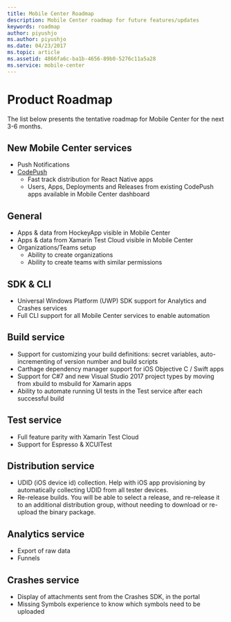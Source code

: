 ```yaml
---
title: Mobile Center Roadmap
description: Mobile Center roadmap for future features/updates
keywords: roadmap
author: piyushjo
ms.author: piyushjo
ms.date: 04/23/2017
ms.topic: article
ms.assetid: 4866fa6c-ba1b-4656-89b0-5276c11a5a28
ms.service: mobile-center
---
```


# Product Roadmap

The list below presents the tentative roadmap for Mobile Center for the next 3-6 months.

## New Mobile Center services

* Push Notifications
* [CodePush](https://microsoft.github.io/code-push/) 
	* Fast track distribution for React Native apps
	* Users, Apps, Deployments and Releases from existing CodePush apps available in Mobile Center dashboard

## General

* Apps & data from HockeyApp visible in Mobile Center
* Apps & data from Xamarin Test Cloud visible in Mobile Center
* Organizations/Teams setup
	* Ability to create organizations
	* Ability to create teams with similar permissions

## SDK & CLI

* Universal Windows Platform (UWP) SDK support for Analytics and Crashes services
* Full CLI support for all Mobile Center services to enable automation

## Build service

* Support for customizing your build definitions: secret variables, auto-incrementing of version number and build scripts
* Carthage dependency manager support for iOS Objective C / Swift apps
* Support for C#7 and new Visual Studio 2017 project types by moving from xbuild to msbuild for Xamarin apps
* Ability to automate running UI tests in the Test service after each successful build


## Test service

* Full feature parity with Xamarin Test Cloud
* Support for Espresso & XCUITest

## Distribution service

* UDID (iOS device id) collection. Help with iOS app provisioning by automatically collecting UDID from all tester devices.
* Re-release builds. You will be able to select a release, and re-release it to an additional distribution group, without needing to download or re-upload the binary package. 

## Analytics service

* Export of raw data
* Funnels

## Crashes service

* Display of attachments sent from the Crashes SDK, in the portal
* Missing Symbols experience to know which symbols need to be uploaded
